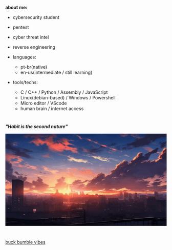 **about me:**
  
  - cybersecurity student
  - pentest
  - cyber threat intel
  - reverse engineering
    
- languages:
  
    - pt-br(native)
    - en-us(intermediate / still learning)

- tools/techs:
  
  - C / C++ / Python / Assembly / JavaScript
  - Linux(debian-based) / Windows / Powershell
  - Micro editor / VScode 
  - human brain / internet access 



#

***"Habit is the second nature"***

![sunset](sunset.gif)



#

[buck bumble vibes](https://www.youtube.com/watch?v=tqU3tsZ-Grk&list=PLZfsi4swxKOKy5nClqWdCKIBGCV1lmqwP)


